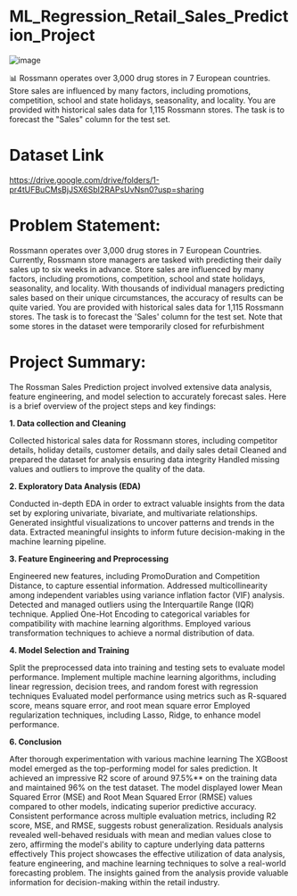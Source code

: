 # **ML_Regression_Retail_Sales_Prediction_Project**


![image](https://github.com/user-attachments/assets/4a3366de-7232-47b7-ac69-038f0df44632)


📊 Rossmann operates over 3,000 drug stores in 7 European countries. Store sales are influenced by many factors, including promotions, competition, school and state holidays, seasonality, and locality. You are provided with historical sales data for 1,115 Rossmann stores. The task is to forecast the "Sales" column for the test set. 

# **Dataset Link**
https://drive.google.com/drive/folders/1-pr4tUFBuCMsBjJSX6SbI2RAPsUvNsn0?usp=sharing


# **Problem Statement:**

Rossmann operates over 3,000 drug stores in 7 European Countries. Currently, Rossmann store managers are tasked with predicting their daily sales up to six weeks in advance. Store sales are influenced by many factors, including promotions, competition, school and state holidays, seasonality, and locality. With thousands of individual managers predicting sales based on their unique circumstances, the accuracy of results can be quite varied. You are provided with historical sales data for 1,115 Rossmann stores. The task is to forecast the 'Sales' column for the test set. Note that some stores in the dataset were temporarily closed for refurbishment

# **Project Summary:**

The Rossman Sales Prediction project involved extensive data analysis, feature engineering, and model selection to accurately forecast sales. Here is a brief overview of the project steps and key findings:

**1. Data collection and Cleaning**

Collected historical sales data for Rossmann stores, including competitor details, holiday details, customer details, and daily sales detail
Cleaned and prepared the dataset for analysis ensuring data integrity
Handled missing values and outliers to improve the quality of the data.


**2. Exploratory Data Analysis (EDA)**

Conducted in-depth EDA in order to extract valuable insights from the data set by exploring univariate, bivariate, and multivariate relationships.
Generated insightful visualizations to uncover patterns and trends in the data.
Extracted meaningful insights to inform future decision-making in the machine learning pipeline.


**3. Feature Engineering and Preprocessing**

Engineered new features, including PromoDuration and Competition Distance, to capture essential information.
Addressed multicollinearity among independent variables using variance inflation factor (VIF) analysis.
Detected and managed outliers using the Interquartile Range (IQR) technique.
Applied One-Hot Encoding to categorical variables for compatibility with machine learning algorithms.
Employed various transformation techniques to achieve a normal distribution of data.


**4. Model Selection and Training**

Split the preprocessed data into training and testing sets to evaluate model performance.
Implement multiple machine learning algorithms, including linear regression, decision trees, and random forest with regression techniques
Evaluated model performance using metrics such as R-squared score, means square error, and root mean square error
Employed regularization techniques, including Lasso, Ridge, to enhance model performance.

**6. Conclusion**

After thorough experimentation with various machine learning The XGBoost model emerged as the top-performing model for sales prediction.
It achieved an impressive R2 score of around 97.5%** on the training data and maintained 96% on the test dataset.
The model displayed lower Mean Squared Error (MSE) and Root Mean Squared Error (RMSE) values compared to other models, indicating superior predictive accuracy.
Consistent performance across multiple evaluation metrics, including R2 score, MSE, and RMSE, suggests robust generalization.
Residuals analysis revealed well-behaved residuals with mean and median values close to zero, affirming the model's ability to capture underlying data patterns effectively
This project showcases the effective utilization of data analysis, feature engineering, and machine learning techniques to solve a real-world forecasting problem. The insights gained from the analysis provide valuable information for decision-making within the retail industry.
